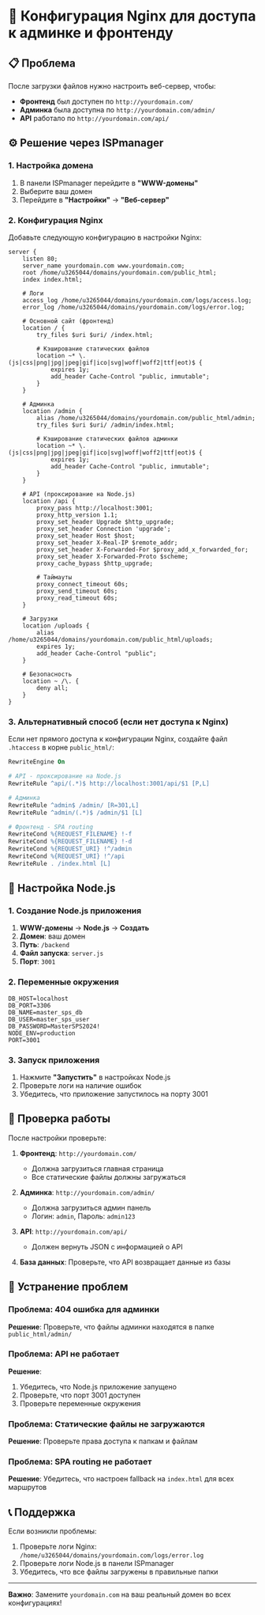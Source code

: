 # 🔧 Конфигурация Nginx для доступа к админке и фронтенду

## 📋 Проблема
После загрузки файлов нужно настроить веб-сервер, чтобы:
- **Фронтенд** был доступен по `http://yourdomain.com/`
- **Админка** была доступна по `http://yourdomain.com/admin/`
- **API** работало по `http://yourdomain.com/api/`

## ⚙️ Решение через ISPmanager

### 1. Настройка домена
1. В панели ISPmanager перейдите в **"WWW-домены"**
2. Выберите ваш домен
3. Перейдите в **"Настройки"** → **"Веб-сервер"**

### 2. Конфигурация Nginx
Добавьте следующую конфигурацию в настройки Nginx:

```nginx
server {
    listen 80;
    server_name yourdomain.com www.yourdomain.com;
    root /home/u3265044/domains/yourdomain.com/public_html;
    index index.html;

    # Логи
    access_log /home/u3265044/domains/yourdomain.com/logs/access.log;
    error_log /home/u3265044/domains/yourdomain.com/logs/error.log;

    # Основной сайт (фронтенд)
    location / {
        try_files $uri $uri/ /index.html;
        
        # Кэширование статических файлов
        location ~* \.(js|css|png|jpg|jpeg|gif|ico|svg|woff|woff2|ttf|eot)$ {
            expires 1y;
            add_header Cache-Control "public, immutable";
        }
    }

    # Админка
    location /admin {
        alias /home/u3265044/domains/yourdomain.com/public_html/admin;
        try_files $uri $uri/ /admin/index.html;
        
        # Кэширование статических файлов админки
        location ~* \.(js|css|png|jpg|jpeg|gif|ico|svg|woff|woff2|ttf|eot)$ {
            expires 1y;
            add_header Cache-Control "public, immutable";
        }
    }

    # API (проксирование на Node.js)
    location /api {
        proxy_pass http://localhost:3001;
        proxy_http_version 1.1;
        proxy_set_header Upgrade $http_upgrade;
        proxy_set_header Connection 'upgrade';
        proxy_set_header Host $host;
        proxy_set_header X-Real-IP $remote_addr;
        proxy_set_header X-Forwarded-For $proxy_add_x_forwarded_for;
        proxy_set_header X-Forwarded-Proto $scheme;
        proxy_cache_bypass $http_upgrade;
        
        # Таймауты
        proxy_connect_timeout 60s;
        proxy_send_timeout 60s;
        proxy_read_timeout 60s;
    }

    # Загрузки
    location /uploads {
        alias /home/u3265044/domains/yourdomain.com/public_html/uploads;
        expires 1y;
        add_header Cache-Control "public";
    }

    # Безопасность
    location ~ /\. {
        deny all;
    }
}
```

### 3. Альтернативный способ (если нет доступа к Nginx)

Если нет прямого доступа к конфигурации Nginx, создайте файл `.htaccess` в корне `public_html/`:

```apache
RewriteEngine On

# API - проксирование на Node.js
RewriteRule ^api/(.*)$ http://localhost:3001/api/$1 [P,L]

# Админка
RewriteRule ^admin$ /admin/ [R=301,L]
RewriteRule ^admin/(.*)$ /admin/$1 [L]

# Фронтенд - SPA routing
RewriteCond %{REQUEST_FILENAME} !-f
RewriteCond %{REQUEST_FILENAME} !-d
RewriteCond %{REQUEST_URI} !^/admin
RewriteCond %{REQUEST_URI} !^/api
RewriteRule . /index.html [L]
```

## 🔧 Настройка Node.js

### 1. Создание Node.js приложения
1. **WWW-домены** → **Node.js** → **Создать**
2. **Домен**: ваш домен
3. **Путь**: `/backend`
4. **Файл запуска**: `server.js`
5. **Порт**: `3001`

### 2. Переменные окружения
```
DB_HOST=localhost
DB_PORT=3306
DB_NAME=master_sps_db
DB_USER=master_sps_user
DB_PASSWORD=MasterSPS2024!
NODE_ENV=production
PORT=3001
```

### 3. Запуск приложения
1. Нажмите **"Запустить"** в настройках Node.js
2. Проверьте логи на наличие ошибок
3. Убедитесь, что приложение запустилось на порту 3001

## 🧪 Проверка работы

После настройки проверьте:

1. **Фронтенд**: `http://yourdomain.com/`
   - Должна загрузиться главная страница
   - Все статические файлы должны загружаться

2. **Админка**: `http://yourdomain.com/admin/`
   - Должна загрузиться админ панель
   - Логин: `admin`, Пароль: `admin123`

3. **API**: `http://yourdomain.com/api/`
   - Должен вернуть JSON с информацией о API

4. **База данных**: Проверьте, что API возвращает данные из базы

## 🐛 Устранение проблем

### Проблема: 404 ошибка для админки
**Решение**: Проверьте, что файлы админки находятся в папке `public_html/admin/`

### Проблема: API не работает
**Решение**: 
1. Убедитесь, что Node.js приложение запущено
2. Проверьте, что порт 3001 доступен
3. Проверьте переменные окружения

### Проблема: Статические файлы не загружаются
**Решение**: Проверьте права доступа к папкам и файлам

### Проблема: SPA routing не работает
**Решение**: Убедитесь, что настроен fallback на `index.html` для всех маршрутов

## 📞 Поддержка

Если возникли проблемы:
1. Проверьте логи Nginx: `/home/u3265044/domains/yourdomain.com/logs/error.log`
2. Проверьте логи Node.js в панели ISPmanager
3. Убедитесь, что все файлы загружены в правильные папки

---

**Важно**: Замените `yourdomain.com` на ваш реальный домен во всех конфигурациях!
